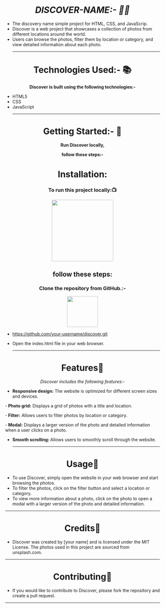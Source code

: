 <h1 align="center"><i> DISCOVER-NAME:- 👩‍💻</i></h1>

- The discovery name simple project for HTML, CSS, and JavaScrip.
- Discover is a web project that showcases a collection of photos from different locations around the world.
- Users can browse the photos, filter them by location or category, and view detailed information about each photo.
  <hr>

<h1 align="center">Technologies Used:- 📚</h1>

<p align="center"> <b>  Discover is built using the following technologies:-</b></p>

- HTML5
- CSS
- JavaScript
  <hr>
<h1 align="center">Getting Started:- 🧐</h1>
<p align="center"> <b> Run Discover locally,</b></p>
<p align="center"> <b>  follow these steps:-</b></p>
<h1 align="center"> Installation:</h1>
<h3 align=" center" >To run this project locally:📺 </h3>
<div align="center" >
<img height="200" wedith="200" src="https://media1.giphy.com/media/dvsE3ncGE4g718CAqM/200.gif"></div>

 <h2 align="center"> follow these steps:</h2>

<h3 align="center"> Clone the repository from GitHub.:-</h3>
<div align="center" >
<img height="100" wedith="100" src="https://cdn.dribbble.com/users/1144208/screenshots/2655434/week6---git-scared.gif"></div>

- https://github.com/your-username/discover.git

- Open the index.html file in your web browser.
  <hr>
<h1 align="center">Features📝</h1>

<p align="center"><i> Discover includes the following features:-</i></p>

- <b>Responsive design:</b> The website is optimized for different screen sizes and devices.<br>

-<b> Photo grid:</b> Displays a grid of photos with a title and location.<br>

-<b> Filter:</b> Allows users to filter photos by location or category.<br>

-<b> Modal:</b> Displays a larger version of the photo and detailed information when a user clicks on a photo.<br>
- <b>Smooth scrolling: </b>Allows users to smoothly scroll through the website.<hr>
<h1 align="center">Usage🧩</h1>

- To use Discover, simply open the website in your web browser and start browsing the photos.
- To filter the photos, click on the filter button and select a location or category.
-  To view more information about a photo, click on the photo to open a modal with a larger version of the photo and detailed information.
<hr>
<h1 align="center">Credits📙</h1>

- Discover was created by [your name] and is licensed under the MIT License. The photos used in this project are sourced from unsplash.com.
 <hr>
<h1 align="center">Contributing👬</h1>

- If you would like to contribute to Discover, please fork the repository and create a pull request.
<hr>


